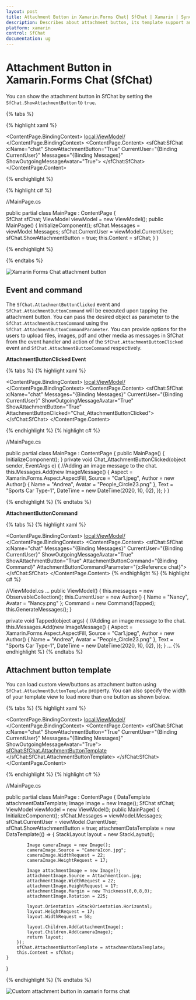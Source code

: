 ```yaml
---
layout: post
title: Attachment Button in Xamarin.Forms Chat| SfChat | Xamarin | Syncfusion
description: Describes about attachment button, its template support and how to upload media/files as messages using the built-in events and command in Xamarin.Forms Chat.
platform: xamarin
control: SfChat
documentation: ug
---
```


# Attachment Button in Xamarin.Forms Chat (SfChat)

You can show the attachment button in SfChat by setting the `SfChat.ShowAttachmentButton` to `true`.

{% tabs %}

{% highlight xaml %}

<?xml version="1.0" encoding="utf-8" ?>
<ContentPage xmlns="http://xamarin.com/schemas/2014/forms"
             xmlns:x="http://schemas.microsoft.com/winfx/2009/xaml"
             xmlns:sfChat="clr-namespace:Syncfusion.XForms.Chat;assembly=Syncfusion.SfChat.XForms"
             xmlns:local="clr-namespace:ChatSample"
             x:Class="ChatSample.MainPage">
    <ContentPage.BindingContext>
        <local:ViewModel/>
    </ContentPage.BindingContext>
    <ContentPage.Content>
            <sfChat:SfChat x:Name="chat" 
                           ShowAttachmentButton="True"
                           CurrentUser="{Binding CurrentUser}" 
                           Messages="{Binding Messages}"
                           ShowOutgoingMessageAvatar="True">
        </sfChat:SfChat>
    </ContentPage.Content>
</ContentPage>

{% endhighlight %}

{% highlight c# %}

//MainPage.cs

public partial class MainPage : ContentPage
{      
    SfChat sfChat;
    ViewModel viewModel = new ViewModel();
    public MainPage()
    {
        InitializeComponent();
        sfChat.Messages = viewModel.Messages;
        sfChat.CurrentUser = viewModel.CurrentUser;
        sfChat.ShowAttachmentButton = true;
        this.Content = sfChat;
    }
}

{% endhighlight %}

{% endtabs %}

![Xamarin Forms Chat attachment button](SfChat_images/Xamarin-Forms-chat-attachmentbutton.png)

## Event and command

The `SfChat.AttachmentButtonClicked` event and `SfChat.AttachmentButtonCommand` will be executed upon tapping the attachment button. You can pass the desired object as parameter to the `SfChat.AttachmentButtonCommand` using the `SfChat.AttachmentButtonCommandParameter`. You can provide options for the users to upload files, images, pdf and other media as messages in SfChat from the event handler and action of the `SfChat.AttachmentButtonClicked` event and `SfChat.AttachmentButtonCommand` respectively.

**AttachmentButtonClicked Event**

{% tabs %}
{% highlight xaml %}

<?xml version="1.0" encoding="utf-8" ?>
<ContentPage xmlns="http://xamarin.com/schemas/2014/forms"
             xmlns:x="http://schemas.microsoft.com/winfx/2009/xaml"
             xmlns:sfChat="clr-namespace:Syncfusion.XForms.Chat;assembly=Syncfusion.SfChat.XForms"
             xmlns:local="clr-namespace:ChatSample"
             x:Class="ChatSample.MainPage">
    <ContentPage.BindingContext>
        <local:ViewModel/>
    </ContentPage.BindingContext>
    <ContentPage.Content>
            <sfChat:SfChat x:Name="chat" 
                           Messages="{Binding Messages}"
                           CurrentUser="{Binding CurrentUser}"
                           ShowOutgoingMessageAvatar="True"
                           ShowAttachmentButton="True"
                           AttachmentButtonClicked="Chat_AttachmentButtonClicked">
        </sfChat:SfChat>
    </ContentPage.Content>
</ContentPage>

{% endhighlight %}
{% highlight c# %}

//MainPage.cs

public partial class MainPage : ContentPage
{
    public MainPage()
    {
        InitializeComponent();
    }
    private void Chat_AttachmentButtonClicked(object sender, EventArgs e)
    {
        //Adding an image message to the chat.
        this.Messages.Add(new ImageMessage()
        {
            Aspect = Xamarin.Forms.Aspect.AspectFill,
            Source = "Car1.jpeg",
            Author = new Author() { Name = "Andrea", Avatar = "People_Circle23.png" },
            Text = "Sports Car Type-1",
            DateTime = new DateTime(2020, 10, 02),
        });
    }
}

{% endhighlight %}
{% endtabs %}

**AttachmentButtonCommand**

{% tabs %}
{% highlight xaml %}

<?xml version="1.0" encoding="utf-8" ?>
<ContentPage xmlns="http://xamarin.com/schemas/2014/forms"
             xmlns:x="http://schemas.microsoft.com/winfx/2009/xaml"
             xmlns:sfChat="clr-namespace:Syncfusion.XForms.Chat;assembly=Syncfusion.SfChat.XForms"
             xmlns:local="clr-namespace:ChatSample"
             x:Class="ChatSample.MainPage">
    <ContentPage.BindingContext>
        <local:ViewModel/>
    </ContentPage.BindingContext>
    <ContentPage.Content>
            <sfChat:SfChat x:Name="chat"
                           Messages="{Binding Messages}"
                           CurrentUser="{Binding CurrentUser}"
                           ShowOutgoingMessageAvatar="True"
                           ShowAttachmentButton="True"
                           AttachmentButtonCommand="{Binding Command}"
                           AttachmentButtonCommandParameter="{x:Reference chat}">
        </sfChat:SfChat>
    </ContentPage.Content>
</ContentPage>
{% endhighlight %}
{% highlight c# %}

//ViewModel.cs
...
public ViewModel()
{
    this.messages = new ObservableCollection<object>();
    this.CurrentUser = new Author() { Name = "Nancy", Avatar = "Nancy.png" };
    Command = new Command(Tapped);
    this.GenerateMessages();
}

private void Tapped(object args)
{
    //Adding an image message to the chat.
    this.Messages.Add(new ImageMessage()
    {
        Aspect = Xamarin.Forms.Aspect.AspectFill,
        Source = "Car1.jpeg",
        Author = new Author() { Name = "Andrea", Avatar = "People_Circle23.png" },
        Text = "Sports Car Type-1",
        DateTime = new DateTime(2020, 10, 02),
    });
}
...
{% endhighlight %}
{% endtabs %}

## Attachment button template 

You can load custom view/buttons as attachment button using `SfChat.AttachmentButtonTemplate` property. You can also specify the width of your template view to load more than one button as shown below.

{% tabs %}
{% highlight xaml %}

<?xml version="1.0" encoding="utf-8" ?>
<ContentPage xmlns="http://xamarin.com/schemas/2014/forms"
             xmlns:x="http://schemas.microsoft.com/winfx/2009/xaml"
             xmlns:sfChat="clr-namespace:Syncfusion.XForms.Chat;assembly=Syncfusion.SfChat.XForms"
             xmlns:local="clr-namespace:ChatSample"
             x:Class="ChatSample.MainPage">
    <ContentPage.BindingContext>
        <local:ViewModel/>
    </ContentPage.BindingContext>
    <ContentPage.Content>
            <sfChat:SfChat x:Name="chat" 
                           ShowAttachmentButton="True"
                           CurrentUser="{Binding CurrentUser}" 
                           Messages="{Binding Messages}"
                           ShowOutgoingMessageAvatar="True">
                <sfChat:SfChat.AttachmentButtonTemplate>
                    <DataTemplate>
                        <StackLayout WidthRequest="58" HeightRequest="17" Orientation="Horizontal">
                            <Image Source="AttachmentIcon.jpg" WidthRequest="22" HeightRequest="17" Rotation="225" Margin="0,0,8,0"/>
                            <Image Source="CameraIcon.jpg" WidthRequest="22" HeightRequest="17"/>
                        </StackLayout>
                    </DataTemplate>
                </sfChat:SfChat.AttachmentButtonTemplate>
        </sfChat:SfChat>
    </ContentPage.Content>
</ContentPage>

{% endhighlight %}
{% highlight c# %}

//MainPage.cs

public partial class MainPage : ContentPage
{
    DataTemplate attachmentDataTemplate;
    Image image = new Image();
    SfChat sfChat;
    ViewModel viewModel = new ViewModel();
    public MainPage()
    {
        InitializeComponent();
        sfChat.Messages = viewModel.Messages;
        sfChat.CurrentUser = viewModel.CurrentUser;
        sfChat.ShowAttachmentButton = true;
        attachmentDataTemplate = new DataTemplate(() =>
        {
            StackLayout layout = new StackLayout();
            
            Image cameraImage = new Image();
            cameraImage.Source = "CameraIcon.jpg";
            cameraImage.WidthRequest = 22;
            cameraImage.HeightRequest = 17;

            Image attachmentImage = new Image();
            attachmentImage.Source = AttachmentIcon.jpg;
            attachmentImage.WidthRequest = 22;
            attachmentImage.HeightRequest = 17;
            attachmentImage.Margin = new Thickness(0,0,8,0);
            attachmentImage.Rotation = 225;             

            layout.Orientation =StackOrientation.Horizontal;
            layout.HeightRequest = 17;
            layout.WidthRequest = 58;
            
            layout.Children.Add(attachmentImage);
            layout.Children.Add(cameraImage);
            return layout;
        });
        sfChat.AttachmentButtonTemplate = attachmentDataTemplate;
        this.Content = sfChat;
    }
}

{% endhighlight %}
{% endtabs %}

![Custom attachment button in xamarin forms chat](SfChat_images/AttachmentButton_template.png)